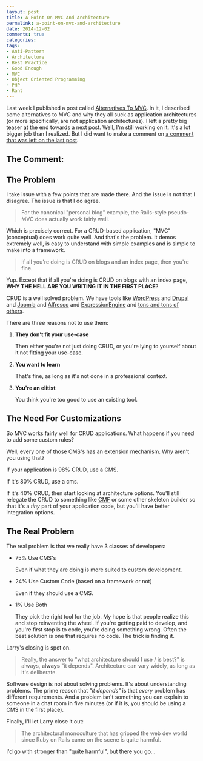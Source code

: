 ```yaml
---
layout: post
title: A Point On MVC And Architecture
permalink: a-point-on-mvc-and-architecture
date: 2014-12-02
comments: true
categories:
tags:
- Anti-Pattern
- Architecture
- Best Practice
- Good Enough
- MVC
- Object Oriented Programming
- PHP
- Rant
---
```

Last week I published a post called [Alternatives To MVC](http://blog.ircmaxell.com/2014/11/alternatives-to-mvc.html). In it, I described some alternatives to MVC and why they all suck as application architectures (or more specifically, are not application architectures). I left a pretty big teaser at the end towards a next post. Well, I'm still working on it. It's a lot bigger job than I realized. But I did want to make a comment on [a comment that was left on the last post](https://plus.google.com/107061180923764515046/posts/aNJv1buZvhh).
<!--more-->


## The Comment:

## The Problem

I take issue with a few points that are made there. And the issue is not that I disagree. The issue is that I do agree.

> For the canonical "personal blog" example, the Rails-style pseudo-MVC does actually work fairly well.

Which is precisely correct. For a CRUD-based application, "MVC" (conceptual) does work quite well. And that's the problem. It demos extremely well, is easy to understand with simple examples and is simple to make into a framework.

> If all you're doing is CRUD on blogs and an index page, then you're fine.

Yup. Except that if all you're doing is CRUD on blogs with an index page, **WHY THE HELL ARE YOU WRITING IT IN THE FIRST PLACE**?

CRUD is a well solved problem. We have tools like [WordPress](https://wordpress.com/) and [Drupal](https://www.drupal.org/) and [Joomla](http://www.joomla.org/) and [Alfresco](http://www.alfresco.com/products/web-publishing) and [ExpressionEngine](https://ellislab.com/expressionengine) and [tons and tons of others](http://en.wikipedia.org/wiki/List_of_content_management_systems).

There are three reasons not to use them:

 1. **They don't fit your use-case**
    
    Then either you're not just doing CRUD, or you're lying to yourself about it not fitting your use-case.
 2. **You want to learn**
    
    That's fine, as long as it's not done in a professional context.
 3. **You're an elitist**
    
    You think you're too good to use an existing tool.
## The Need For Customizations

So MVC works fairly well for CRUD applications. What happens if you need to add some custom rules?

Well, every one of those CMS's has an extension mechanism. Why aren't you using that?

If your application is 98% CRUD, use a CMS.

If it's 80% CRUD, use a cms.

If it's 40% CRUD, then start looking at architecture options. You'll still relegate the CRUD to something like [CMF](http://cmf.symfony.com/) or some other skeleton builder so that it's a *tiny* part of your application code, but you'll have better integration options.

## The Real Problem

The real problem is that we really have 3 classes of developers:

 * 75% Use CMS's
    
    Even if what they are doing is more suited to custom development.
 * 24% Use Custom Code (based on a framework or not)
    
    Even if they should use a CMS.
 * 1% Use Both
    
    They pick the right tool for the job.
My hope is that people realize this and stop reinventing the wheel. If you're getting paid to develop, and you're first stop is to code, you're doing something wrong. Often the best solution is one that requires no code. The trick is finding it.

Larry's closing is spot on.

> Really, the answer to "what architecture should I use / is best?" is always, **always** "it depends". Architecture can vary widely, as long as it's deliberate.

Software design is not about solving problems. It's about understanding problems. The prime reason that *"it depends"* is that *every* problem has different requirements. And a problem isn't something you can explain to someone in a chat room in five minutes (or if it is, you should be using a CMS in the first place).

Finally, I'll let Larry close it out:

> The architectural monoculture that has gripped the web dev world since Ruby on Rails came on the scene is quite harmful.

I'd go with stronger than "quite harmful", but there you go...




